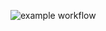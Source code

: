 ![example workflow](https://github.com/kvalexandr/test/actions/workflows/hello-check.yml/badge.svg)
